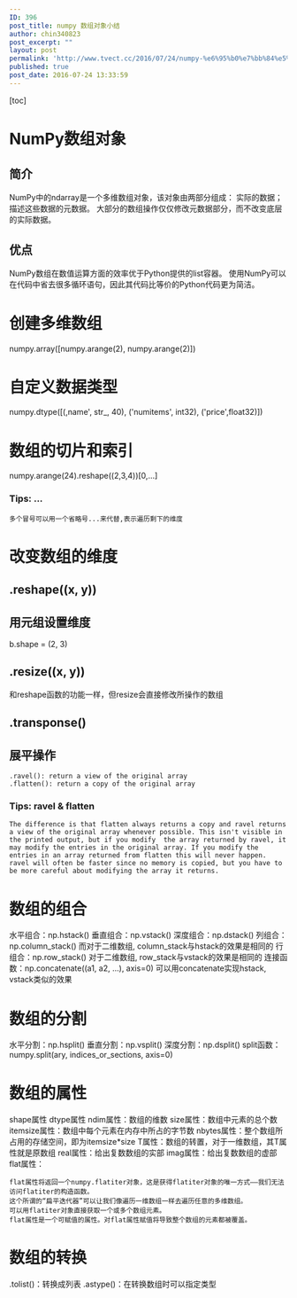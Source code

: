 ```yaml
---
ID: 396
post_title: numpy 数组对象小结
author: chin340823
post_excerpt: ""
layout: post
permalink: 'http://www.tvect.cc/2016/07/24/numpy-%e6%95%b0%e7%bb%84%e5%af%b9%e8%b1%a1%e5%b0%8f%e7%bb%93/'
published: true
post_date: 2016-07-24 13:33:59
---
```

[toc]

<h1>NumPy数组对象</h1>

<h2>简介</h2>

NumPy中的ndarray是一个多维数组对象，该对象由两部分组成：
    实际的数据；
    描述这些数据的元数据。
大部分的数组操作仅仅修改元数据部分，而不改变底层的实际数据。

<h2>优点</h2>

NumPy数组在数值运算方面的效率优于Python提供的list容器。 
使用NumPy可以在代码中省去很多循环语句，因此其代码比等价的Python代码更为简洁。

<h1>创建多维数组</h1>

numpy.array([numpy.arange(2), numpy.arange(2)])

<h1>自定义数据类型</h1>

numpy.dtype([(,name', str_, 40), ('numitems', int32), ('price',float32)])

<h1>数组的切片和索引</h1>

numpy.arange(24).reshape((2,3,4))[0,...]

<h3>Tips: ...</h3>

<pre class="prism-highlight line-numbers" data-start="1"><code class="language-null">多个冒号可以用一个省略号...来代替,表示遍历剩下的维度
</code></pre>

<h1>改变数组的维度</h1>

<h2>.reshape((x, y))</h2>

<h2>用元组设置维度</h2>

b.shape = (2, 3)

<h2>.resize((x, y))</h2>

和reshape函数的功能一样，但resize会直接修改所操作的数组

<h2>.transponse()</h2>

<h2>展平操作</h2>

<pre class="prism-highlight line-numbers" data-start="1"><code class="language-null">.ravel(): return a view of the original array
.flatten(): return a copy of the original array
</code></pre>

<h3>Tips: ravel &amp; flatten</h3>

<pre class="prism-highlight line-numbers" data-start="1"><code class="language-null">The difference is that flatten always returns a copy and ravel returns a view of the original array whenever possible. This isn't visible in the printed output, but if you modify  the array returned by ravel, it may modify the entries in the original array. If you modify the entries in an array returned from flatten this will never happen. ravel will often be faster since no memory is copied, but you have to be more careful about modifying the array it returns.
</code></pre>

<h1>数组的组合</h1>

水平组合：np.hstack()
垂直组合：np.vstack()
深度组合：np.dstack()
列组合：np.column_stack()    而对于二维数组, column_stack与hstack的效果是相同的
行组合：np.row_stack()    对于二维数组, row_stack与vstack的效果是相同的
连接函数：np.concatenate((a1, a2, ...), axis=0)    可以用concatenate实现hstack, vstack类似的效果

<h1>数组的分割</h1>

水平分割：np.hsplit()
垂直分割：np.vsplit()
深度分割：np.dsplit()
split函数：numpy.split(ary, indices_or_sections, axis=0)

<h1>数组的属性</h1>

shape属性
dtype属性
ndim属性：数组的维数
size属性：数组中元素的总个数
itemsize属性：数组中每个元素在内存中所占的字节数
nbytes属性：整个数组所占用的存储空间，即为itemsize*size
T属性：数组的转置，对于一维数组，其T属性就是原数组
real属性：给出复数数组的实部
imag属性：给出复数数组的虚部
flat属性：

<pre class="prism-highlight line-numbers" data-start="1"><code class="language-null">flat属性将返回一个numpy.flatiter对象，这是获得flatiter对象的唯一方式——我们无法访问flatiter的构造函数。
这个所谓的“扁平迭代器”可以让我们像遍历一维数组一样去遍历任意的多维数组。
可以用flatiter对象直接获取一个或多个数组元素。
flat属性是一个可赋值的属性。对flat属性赋值将导致整个数组的元素都被覆盖。
</code></pre>

<h1>数组的转换</h1>

.tolist()：转换成列表
.astype()：在转换数组时可以指定类型
